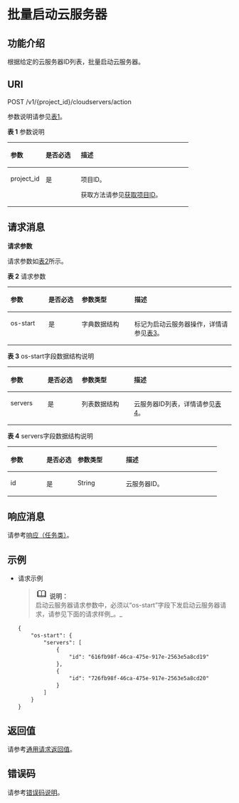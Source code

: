 # 批量启动云服务器<a name="ZH-CN_TOPIC_0020212207"></a>

## 功能介绍<a name="section18389930"></a>

根据给定的云服务器ID列表，批量启动云服务器。

## URI<a name="section31291646"></a>

POST /v1/\{project\_id\}/cloudservers/action

参数说明请参见[表1](#table58892473)。

**表 1**  参数说明

<a name="table58892473"></a>
<table><thead align="left"><tr id="row45596481"><th class="cellrowborder" valign="top" width="19.42%" id="mcps1.2.4.1.1"><p id="p2327487"><a name="p2327487"></a><a name="p2327487"></a>参数</p>
</th>
<th class="cellrowborder" valign="top" width="19.42%" id="mcps1.2.4.1.2"><p id="p54308798"><a name="p54308798"></a><a name="p54308798"></a>是否必选</p>
</th>
<th class="cellrowborder" valign="top" width="61.160000000000004%" id="mcps1.2.4.1.3"><p id="p36936550"><a name="p36936550"></a><a name="p36936550"></a>描述</p>
</th>
</tr>
</thead>
<tbody><tr id="row39070558"><td class="cellrowborder" valign="top" width="19.42%" headers="mcps1.2.4.1.1 "><p id="p10598606"><a name="p10598606"></a><a name="p10598606"></a>project_id</p>
</td>
<td class="cellrowborder" valign="top" width="19.42%" headers="mcps1.2.4.1.2 "><p id="p53180767"><a name="p53180767"></a><a name="p53180767"></a>是</p>
</td>
<td class="cellrowborder" valign="top" width="61.160000000000004%" headers="mcps1.2.4.1.3 "><p id="p37593705"><a name="p37593705"></a><a name="p37593705"></a>项目ID。</p>
<p id="p1180512217438"><a name="p1180512217438"></a><a name="p1180512217438"></a>获取方法请参见<a href="获取项目ID.md">获取项目ID</a>。</p>
</td>
</tr>
</tbody>
</table>

## 请求消息<a name="section13189358"></a>

**请求参数**

请求参数如[表2](#table66572856)所示。

**表 2**  请求参数

<a name="table66572856"></a>
<table><thead align="left"><tr id="row53954942"><th class="cellrowborder" valign="top" width="16.91830816918308%" id="mcps1.2.5.1.1"><p id="p8274172"><a name="p8274172"></a><a name="p8274172"></a>参数</p>
</th>
<th class="cellrowborder" valign="top" width="14.84851514848515%" id="mcps1.2.5.1.2"><p id="p66228199"><a name="p66228199"></a><a name="p66228199"></a>是否必选</p>
</th>
<th class="cellrowborder" valign="top" width="23.497650234976504%" id="mcps1.2.5.1.3"><p id="p62883878"><a name="p62883878"></a><a name="p62883878"></a>参数类型</p>
</th>
<th class="cellrowborder" valign="top" width="44.73552644735527%" id="mcps1.2.5.1.4"><p id="p60429346"><a name="p60429346"></a><a name="p60429346"></a>描述</p>
</th>
</tr>
</thead>
<tbody><tr id="row62938818"><td class="cellrowborder" valign="top" width="16.91830816918308%" headers="mcps1.2.5.1.1 "><p id="p64879470"><a name="p64879470"></a><a name="p64879470"></a>os-start</p>
</td>
<td class="cellrowborder" valign="top" width="14.84851514848515%" headers="mcps1.2.5.1.2 "><p id="p20745743"><a name="p20745743"></a><a name="p20745743"></a>是</p>
</td>
<td class="cellrowborder" valign="top" width="23.497650234976504%" headers="mcps1.2.5.1.3 "><p id="p2683661"><a name="p2683661"></a><a name="p2683661"></a>字典数据结构</p>
</td>
<td class="cellrowborder" valign="top" width="44.73552644735527%" headers="mcps1.2.5.1.4 "><p id="p10232270"><a name="p10232270"></a><a name="p10232270"></a>标记为启动云服务器操作，详情请参见<a href="#table52132698163051">表3</a>。</p>
</td>
</tr>
</tbody>
</table>

**表 3**  os-start字段数据结构说明

<a name="table52132698163051"></a>
<table><thead align="left"><tr id="row58550307163051"><th class="cellrowborder" valign="top" width="16.54%" id="mcps1.2.5.1.1"><p id="p22861271209"><a name="p22861271209"></a><a name="p22861271209"></a>参数</p>
</th>
<th class="cellrowborder" valign="top" width="15.229999999999999%" id="mcps1.2.5.1.2"><p id="p13286132712018"><a name="p13286132712018"></a><a name="p13286132712018"></a>是否必选</p>
</th>
<th class="cellrowborder" valign="top" width="23.31%" id="mcps1.2.5.1.3"><p id="p1028616277208"><a name="p1028616277208"></a><a name="p1028616277208"></a>参数类型</p>
</th>
<th class="cellrowborder" valign="top" width="44.92%" id="mcps1.2.5.1.4"><p id="p16286827182014"><a name="p16286827182014"></a><a name="p16286827182014"></a>描述</p>
</th>
</tr>
</thead>
<tbody><tr id="row63441585163051"><td class="cellrowborder" valign="top" width="16.54%" headers="mcps1.2.5.1.1 "><p id="p38494721163051"><a name="p38494721163051"></a><a name="p38494721163051"></a>servers</p>
</td>
<td class="cellrowborder" valign="top" width="15.229999999999999%" headers="mcps1.2.5.1.2 "><p id="p31064669163051"><a name="p31064669163051"></a><a name="p31064669163051"></a>是</p>
</td>
<td class="cellrowborder" valign="top" width="23.31%" headers="mcps1.2.5.1.3 "><p id="p33210286163051"><a name="p33210286163051"></a><a name="p33210286163051"></a>列表数据结构</p>
</td>
<td class="cellrowborder" valign="top" width="44.92%" headers="mcps1.2.5.1.4 "><p id="p48899565163125"><a name="p48899565163125"></a><a name="p48899565163125"></a>云服务器ID列表，详情请参见<a href="#table23507505">表4</a>。</p>
</td>
</tr>
</tbody>
</table>

**表 4**  servers字段数据结构说明

<a name="table23507505"></a>
<table><thead align="left"><tr id="row5109846"><th class="cellrowborder" valign="top" width="17.11%" id="mcps1.2.5.1.1"><p id="p477877142215"><a name="p477877142215"></a><a name="p477877142215"></a>参数</p>
</th>
<th class="cellrowborder" valign="top" width="14.85%" id="mcps1.2.5.1.2"><p id="p1777847162211"><a name="p1777847162211"></a><a name="p1777847162211"></a>是否必选</p>
</th>
<th class="cellrowborder" valign="top" width="23.119999999999997%" id="mcps1.2.5.1.3"><p id="p077816719225"><a name="p077816719225"></a><a name="p077816719225"></a>参数类型</p>
</th>
<th class="cellrowborder" valign="top" width="44.92%" id="mcps1.2.5.1.4"><p id="p1077816719222"><a name="p1077816719222"></a><a name="p1077816719222"></a>描述</p>
</th>
</tr>
</thead>
<tbody><tr id="row66578044"><td class="cellrowborder" valign="top" width="17.11%" headers="mcps1.2.5.1.1 "><p id="p24112512"><a name="p24112512"></a><a name="p24112512"></a>id</p>
</td>
<td class="cellrowborder" valign="top" width="14.85%" headers="mcps1.2.5.1.2 "><p id="p6956456"><a name="p6956456"></a><a name="p6956456"></a>是</p>
</td>
<td class="cellrowborder" valign="top" width="23.119999999999997%" headers="mcps1.2.5.1.3 "><p id="p26602077"><a name="p26602077"></a><a name="p26602077"></a>String</p>
</td>
<td class="cellrowborder" valign="top" width="44.92%" headers="mcps1.2.5.1.4 "><p id="p65561530"><a name="p65561530"></a><a name="p65561530"></a>云服务器ID。</p>
</td>
</tr>
</tbody>
</table>

## 响应消息<a name="section51595365"></a>

请参考[响应（任务类）](响应（任务类）.md)。

## 示例<a name="section1741103616214"></a>

-   请求示例

    >![](public_sys-resources/icon-note.gif) **说明：**   
    >启动云服务器请求参数中，必须以“os-start”字段下发启动云服务器请求，请参见下面的请求样例_。_  

    ```
    {
        "os-start": {
            "servers": [
                {
                    "id": "616fb98f-46ca-475e-917e-2563e5a8cd19"
                },
                {
                    "id": "726fb98f-46ca-475e-917e-2563e5a8cd20"
                }
            ]
        }
    }
    ```


## 返回值<a name="section17349988"></a>

请参考[通用请求返回值](通用请求返回值.md)。

## 错误码<a name="section85821649202813"></a>

请参考[错误码说明](错误码说明.md)。

